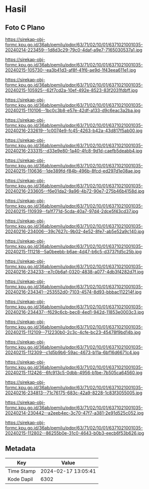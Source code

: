 # Hasil

## Foto C Plano

https://sirekap-obj-formc.kpu.go.id/36ab/pemilu/pdpr/63/71/02/10/01/6371021001035-20240214-223459--1d8d3c29-79c0-4daf-a9e7-7165030537a1.jpg

https://sirekap-obj-formc.kpu.go.id/36ab/pemilu/pdpr/63/71/02/10/01/6371021001035-20240215-105730--ea3b41d3-af8f-41f6-ae9d-1f43eea611e1.jpg

https://sirekap-obj-formc.kpu.go.id/36ab/pemilu/pdpr/63/71/02/10/01/6371021001035-20240215-105925--62f7cd2a-10ef-492e-8523-83f2031fdbff.jpg

https://sirekap-obj-formc.kpu.go.id/36ab/pemilu/pdpr/63/71/02/10/01/6371021001035-20240215-110106--1bc0c3b8-e57e-42df-a133-d9c6eac3a2ba.jpg

https://sirekap-obj-formc.kpu.go.id/36ab/pemilu/pdpr/63/71/02/10/01/6371021001035-20240216-232619--1c0074e9-fc45-4263-b42a-43d817f5ab00.jpg

https://sirekap-obj-formc.kpu.go.id/36ab/pemilu/pdpr/63/71/02/10/01/6371021001035-20240216-233315--d33e9e80-1a40-4fc8-9d1d-caefb5deabb4.jpg

https://sirekap-obj-formc.kpu.go.id/36ab/pemilu/pdpr/63/71/02/10/01/6371021001035-20240215-110636--1de389fd-f84b-496b-8fcd-ed297d1e08ae.jpg

https://sirekap-obj-formc.kpu.go.id/36ab/pemilu/pdpr/63/71/02/10/01/6371021001035-20240216-233605--f6e01da2-9a96-4b72-90e7-275b46b4158d.jpg

https://sirekap-obj-formc.kpu.go.id/36ab/pemilu/pdpr/63/71/02/10/01/6371021001035-20240215-110939--fa1f771d-5cda-40a7-97d4-2dce5f43cd37.jpg

https://sirekap-obj-formc.kpu.go.id/36ab/pemilu/pdpr/63/71/02/10/01/6371021001035-20240216-234006--39c7627c-9b02-4e52-8fe7-ab5e52a9c140.jpg

https://sirekap-obj-formc.kpu.go.id/36ab/pemilu/pdpr/63/71/02/10/01/6371021001035-20240215-111218--5a0beebb-b6ae-4d47-b6c5-d3737fd5c25b.jpg

https://sirekap-obj-formc.kpu.go.id/36ab/pemilu/pdpr/63/71/02/10/01/6371021001035-20240216-234233--e7c0b6af-0320-4838-a077-4db3f4282d7f.jpg

https://sirekap-obj-formc.kpu.go.id/36ab/pemilu/pdpr/63/71/02/10/01/6371021001035-20240216-234341--253552d0-7103-4574-8d93-bbbac112214f.jpg

https://sirekap-obj-formc.kpu.go.id/36ab/pemilu/pdpr/63/71/02/10/01/6371021001035-20240216-234437--f629c6cb-bec8-4ed1-942d-11853e0003c3.jpg

https://sirekap-obj-formc.kpu.go.id/36ab/pemilu/pdpr/63/71/02/10/01/6371021001035-20240215-112109--712230b0-2c3c-4cfe-bc23-45478f9bd14b.jpg

https://sirekap-obj-formc.kpu.go.id/36ab/pemilu/pdpr/63/71/02/10/01/6371021001035-20240215-112309--c1d5b9b6-59ac-4673-b11a-6bf16d6671c4.jpg

https://sirekap-obj-formc.kpu.go.id/36ab/pemilu/pdpr/63/71/02/10/01/6371021001035-20240215-112426--6fc913c5-0dbb-4956-b1be-7b505ca64560.jpg

https://sirekap-obj-formc.kpu.go.id/36ab/pemilu/pdpr/63/71/02/10/01/6371021001035-20240216-234813--71c76175-683c-42a9-8228-1c83f3055005.jpg

https://sirekap-obj-formc.kpu.go.id/36ab/pemilu/pdpr/63/71/02/10/01/6371021001035-20240214-230442--a2eeb4ec-3c70-47f7-a381-2e91d525c052.jpg

https://sirekap-obj-formc.kpu.go.id/36ab/pemilu/pdpr/63/71/02/10/01/6371021001035-20240215-112802--86255b0e-31c0-4643-b0b3-eecb6f53b626.jpg


## Metadata

| Key        | Value               |
| ---------- | ------------------- |
| Time Stamp | 2024-02-17 13:05:41 |
| Kode Dapil | 6302                |



